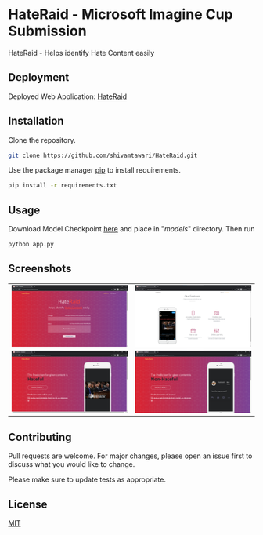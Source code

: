 # HateRaid - Microsoft Imagine Cup Submission

HateRaid - Helps identify Hate Content easily

## Deployment
Deployed Web Application: [HateRaid](http://hateraid.azurewebsites.net/)

## Installation
Clone the repository.
```bash
git clone https://github.com/shivamtawari/HateRaid.git
```

Use the package manager [pip](https://pip.pypa.io/en/stable/) to install requirements.

```bash
pip install -r requirements.txt
```

## Usage

Download Model Checkpoint [here](https://drive.google.com/drive/folders/1BdSbvu9BGm1lA6nE8eTxmqDUzPrlCXsl) and place in "_models_" directory.
Then run

```python
python app.py
```


## Screenshots
|    |    |
| ---| ---|
|![Screenshot](static/img/DemoSS/Picture1.png)| ![Screenshot](static/img/DemoSS/Picture2.png) |
|![Screenshot](static/img/DemoSS/Picture3.png)| ![Screenshot](static/img/DemoSS/Picture4.png) |

## Contributing
Pull requests are welcome. For major changes, please open an issue first to discuss what you would like to change.

Please make sure to update tests as appropriate.

## License
[MIT](https://choosealicense.com/licenses/mit/)
